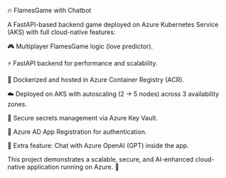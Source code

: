  🔥 FlamesGame with Chatbot

A FastAPI-based backend game deployed on Azure Kubernetes Service (AKS) with full cloud-native features:

🎮 Multiplayer FlamesGame logic (love predictor).

⚡ FastAPI backend for performance and scalability.

🐳 Dockerized and hosted in Azure Container Registry (ACR).

☁️ Deployed on AKS with autoscaling (2 → 5 nodes) across 3 availability zones.

🔐 Secure secrets management via Azure Key Vault.

🔑 Azure AD App Registration for authentication.

🤖 Extra feature: Chat with Azure OpenAI (GPT) inside the app.

This project demonstrates a scalable, secure, and AI-enhanced cloud-native application running on Azure. 🚀

